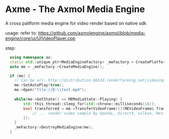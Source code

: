 # Axme - The Axmol Media Engine

A cross paltform media engine for video render based on native sdk

usage: refer to: https://github.com/axmolengine/axmol/blob/media-engine/core/ui/UIVideoPlayer.cpp

step: 

```cpp
  using namespace ax;
  static std::unique_ptr<MediaEngineFactory> _meFactory = CreatePlatformMediaEngineFactory();
  auto me = _meFactory->CreateMediaEngine(); 

  if (me) {
    // Can be url: http://distribution.bbb3d.renderfarming.net/video/mp4/bbb_sunflower_1080p_30fps_normal.mp4
    me->SetAutoPlay(true);
    me->Open("file://D:\\test.mp4");
    
    while(me->GetState() == MEMediaState::Playing) {
        std::this_thread::sleep_for(std::chrono::milliseconds(16));
        bool transferred = me->TransferVideoFrame([](MEVideoFrame& frame) {
            // ... render video sample by OpenGL, DirectX, vulkan, Metal
        });
    }
    _meFactory->DestroyMediaEngine(me);
  }

```

